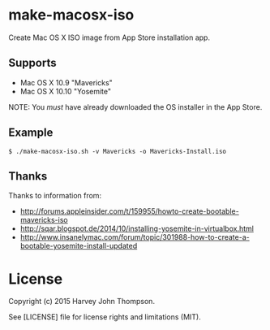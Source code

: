 make-macosx-iso
===============

Create Mac OS X ISO image from App Store installation app.

Supports
--------

* Mac OS X 10.9 "Mavericks"
* Mac OS X 10.10 "Yosemite"

NOTE: You *must* have already downloaded the OS installer in the App Store.

Example
-------

```
$ ./make-macosx-iso.sh -v Mavericks -o Mavericks-Install.iso
```

Thanks
------

Thanks to information from:

- http://forums.appleinsider.com/t/159955/howto-create-bootable-mavericks-iso
- http://sqar.blogspot.de/2014/10/installing-yosemite-in-virtualbox.html
- http://www.insanelymac.com/forum/topic/301988-how-to-create-a-bootable-yosemite-install-updated

License
=======

Copyright (c) 2015 Harvey John Thompson.

See [LICENSE] file for license rights and limitations (MIT).



